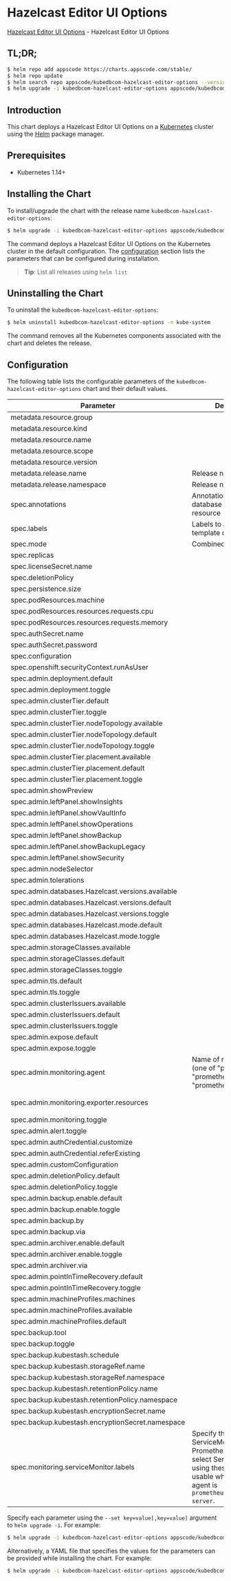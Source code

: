 # Hazelcast Editor UI Options

[Hazelcast Editor UI Options](https://byte.builders) - Hazelcast Editor UI Options

## TL;DR;

```bash
$ helm repo add appscode https://charts.appscode.com/stable/
$ helm repo update
$ helm search repo appscode/kubedbcom-hazelcast-editor-options --version=v0.20.0
$ helm upgrade -i kubedbcom-hazelcast-editor-options appscode/kubedbcom-hazelcast-editor-options -n kube-system --create-namespace --version=v0.20.0
```

## Introduction

This chart deploys a Hazelcast Editor UI Options on a [Kubernetes](http://kubernetes.io) cluster using the [Helm](https://helm.sh) package manager.

## Prerequisites

- Kubernetes 1.14+

## Installing the Chart

To install/upgrade the chart with the release name `kubedbcom-hazelcast-editor-options`:

```bash
$ helm upgrade -i kubedbcom-hazelcast-editor-options appscode/kubedbcom-hazelcast-editor-options -n kube-system --create-namespace --version=v0.20.0
```

The command deploys a Hazelcast Editor UI Options on the Kubernetes cluster in the default configuration. The [configuration](#configuration) section lists the parameters that can be configured during installation.

> **Tip**: List all releases using `helm list`

## Uninstalling the Chart

To uninstall the `kubedbcom-hazelcast-editor-options`:

```bash
$ helm uninstall kubedbcom-hazelcast-editor-options -n kube-system
```

The command removes all the Kubernetes components associated with the chart and deletes the release.

## Configuration

The following table lists the configurable parameters of the `kubedbcom-hazelcast-editor-options` chart and their default values.

|                     Parameter                     |                                                                                Description                                                                                |                                        Default                                        |
|---------------------------------------------------|---------------------------------------------------------------------------------------------------------------------------------------------------------------------------|---------------------------------------------------------------------------------------|
| metadata.resource.group                           |                                                                                                                                                                           | <code>kubedb.com</code>                                                               |
| metadata.resource.kind                            |                                                                                                                                                                           | <code>Hazelcast</code>                                                                |
| metadata.resource.name                            |                                                                                                                                                                           | <code>hazelcasts</code>                                                               |
| metadata.resource.scope                           |                                                                                                                                                                           | <code>Namespaced</code>                                                               |
| metadata.resource.version                         |                                                                                                                                                                           | <code>v1alpha2</code>                                                                 |
| metadata.release.name                             | Release name                                                                                                                                                              | <code>""</code>                                                                       |
| metadata.release.namespace                        | Release namespace                                                                                                                                                         | <code>""</code>                                                                       |
| spec.annotations                                  | Annotations to add to the database custom resource                                                                                                                        | <code>{}</code>                                                                       |
| spec.labels                                       | Labels to add to all the template objects                                                                                                                                 | <code>{}</code>                                                                       |
| spec.mode                                         | Combined, Topology                                                                                                                                                        | <code>Topology</code>                                                                 |
| spec.replicas                                     |                                                                                                                                                                           | <code>3</code>                                                                        |
| spec.licenseSecret.name                           |                                                                                                                                                                           | <code>""</code>                                                                       |
| spec.deletionPolicy                               |                                                                                                                                                                           | <code>WipeOut</code>                                                                  |
| spec.persistence.size                             |                                                                                                                                                                           | <code>2Gi</code>                                                                      |
| spec.podResources.machine                         |                                                                                                                                                                           | <code>""</code>                                                                       |
| spec.podResources.resources.requests.cpu          |                                                                                                                                                                           | <code>500m</code>                                                                     |
| spec.podResources.resources.requests.memory       |                                                                                                                                                                           | <code>1500Mi</code>                                                                   |
| spec.authSecret.name                              |                                                                                                                                                                           | <code>""</code>                                                                       |
| spec.authSecret.password                          |                                                                                                                                                                           | <code>""</code>                                                                       |
| spec.configuration                                |                                                                                                                                                                           | <code>""</code>                                                                       |
| spec.openshift.securityContext.runAsUser          |                                                                                                                                                                           | <code>null</code>                                                                     |
| spec.admin.deployment.default                     |                                                                                                                                                                           | <code>Shared</code>                                                                   |
| spec.admin.deployment.toggle                      |                                                                                                                                                                           | <code>true</code>                                                                     |
| spec.admin.clusterTier.default                    |                                                                                                                                                                           | <code>"GeneralPurpose"</code>                                                         |
| spec.admin.clusterTier.toggle                     |                                                                                                                                                                           | <code>true</code>                                                                     |
| spec.admin.clusterTier.nodeTopology.available     |                                                                                                                                                                           | <code>[]</code>                                                                       |
| spec.admin.clusterTier.nodeTopology.default       |                                                                                                                                                                           | <code>""</code>                                                                       |
| spec.admin.clusterTier.nodeTopology.toggle        |                                                                                                                                                                           | <code>true</code>                                                                     |
| spec.admin.clusterTier.placement.available        |                                                                                                                                                                           | <code>[]</code>                                                                       |
| spec.admin.clusterTier.placement.default          |                                                                                                                                                                           | <code>""</code>                                                                       |
| spec.admin.clusterTier.placement.toggle           |                                                                                                                                                                           | <code>true</code>                                                                     |
| spec.admin.showPreview                            |                                                                                                                                                                           | <code>false</code>                                                                    |
| spec.admin.leftPanel.showInsights                 |                                                                                                                                                                           | <code>true</code>                                                                     |
| spec.admin.leftPanel.showVaultInfo                |                                                                                                                                                                           | <code>true</code>                                                                     |
| spec.admin.leftPanel.showOperations               |                                                                                                                                                                           | <code>true</code>                                                                     |
| spec.admin.leftPanel.showBackup                   |                                                                                                                                                                           | <code>true</code>                                                                     |
| spec.admin.leftPanel.showBackupLegacy             |                                                                                                                                                                           | <code>false</code>                                                                    |
| spec.admin.leftPanel.showSecurity                 |                                                                                                                                                                           | <code>false</code>                                                                    |
| spec.admin.nodeSelector                           |                                                                                                                                                                           | <code>{}</code>                                                                       |
| spec.admin.tolerations                            |                                                                                                                                                                           | <code>[]</code>                                                                       |
| spec.admin.databases.Hazelcast.versions.available |                                                                                                                                                                           | <code>[]</code>                                                                       |
| spec.admin.databases.Hazelcast.versions.default   |                                                                                                                                                                           | <code>""</code>                                                                       |
| spec.admin.databases.Hazelcast.versions.toggle    |                                                                                                                                                                           | <code>true</code>                                                                     |
| spec.admin.databases.Hazelcast.mode.default       |                                                                                                                                                                           | <code>"Replicaset"</code>                                                             |
| spec.admin.databases.Hazelcast.mode.toggle        |                                                                                                                                                                           | <code>true</code>                                                                     |
| spec.admin.storageClasses.available               |                                                                                                                                                                           | <code>[]</code>                                                                       |
| spec.admin.storageClasses.default                 |                                                                                                                                                                           | <code>""</code>                                                                       |
| spec.admin.storageClasses.toggle                  |                                                                                                                                                                           | <code>true</code>                                                                     |
| spec.admin.tls.default                            |                                                                                                                                                                           | <code>false</code>                                                                    |
| spec.admin.tls.toggle                             |                                                                                                                                                                           | <code>true</code>                                                                     |
| spec.admin.clusterIssuers.available               |                                                                                                                                                                           | <code>[]</code>                                                                       |
| spec.admin.clusterIssuers.default                 |                                                                                                                                                                           | <code>""</code>                                                                       |
| spec.admin.clusterIssuers.toggle                  |                                                                                                                                                                           | <code>true</code>                                                                     |
| spec.admin.expose.default                         |                                                                                                                                                                           | <code>false</code>                                                                    |
| spec.admin.expose.toggle                          |                                                                                                                                                                           | <code>true</code>                                                                     |
| spec.admin.monitoring.agent                       | Name of monitoring agent (one of "prometheus.io", "prometheus.io/operator", "prometheus.io/builtin")                                                                      | <code>prometheus.io/operator</code>                                                   |
| spec.admin.monitoring.exporter.resources          |                                                                                                                                                                           | <code>{"limits":{"memory":"256Mi"},"requests":{"cpu":"100m","memory":"128Mi"}}</code> |
| spec.admin.monitoring.toggle                      |                                                                                                                                                                           | <code>true</code>                                                                     |
| spec.admin.alert.toggle                           |                                                                                                                                                                           | <code>true</code>                                                                     |
| spec.admin.authCredential.customize               |                                                                                                                                                                           | <code>true</code>                                                                     |
| spec.admin.authCredential.referExisting           |                                                                                                                                                                           | <code>true</code>                                                                     |
| spec.admin.customConfiguration                    |                                                                                                                                                                           | <code>true</code>                                                                     |
| spec.admin.deletionPolicy.default                 |                                                                                                                                                                           | <code>WipeOut</code>                                                                  |
| spec.admin.deletionPolicy.toggle                  |                                                                                                                                                                           | <code>true</code>                                                                     |
| spec.admin.backup.enable.default                  |                                                                                                                                                                           | <code>true</code>                                                                     |
| spec.admin.backup.enable.toggle                   |                                                                                                                                                                           | <code>true</code>                                                                     |
| spec.admin.backup.by                              |                                                                                                                                                                           | <code>BackupConfiguration</code>                                                      |
| spec.admin.backup.via                             |                                                                                                                                                                           | <code>Restic</code>                                                                   |
| spec.admin.archiver.enable.default                |                                                                                                                                                                           | <code>false</code>                                                                    |
| spec.admin.archiver.enable.toggle                 |                                                                                                                                                                           | <code>true</code>                                                                     |
| spec.admin.archiver.via                           |                                                                                                                                                                           | <code>Restic</code>                                                                   |
| spec.admin.pointInTimeRecovery.default            |                                                                                                                                                                           | <code>false</code>                                                                    |
| spec.admin.pointInTimeRecovery.toggle             |                                                                                                                                                                           | <code>true</code>                                                                     |
| spec.admin.machineProfiles.machines               |                                                                                                                                                                           | <code>[]</code>                                                                       |
| spec.admin.machineProfiles.available              |                                                                                                                                                                           | <code>[]</code>                                                                       |
| spec.admin.machineProfiles.default                |                                                                                                                                                                           | <code>""</code>                                                                       |
| spec.backup.tool                                  |                                                                                                                                                                           | <code>""</code>                                                                       |
| spec.backup.toggle                                |                                                                                                                                                                           | <code>true</code>                                                                     |
| spec.backup.kubestash.schedule                    |                                                                                                                                                                           | <code>""</code>                                                                       |
| spec.backup.kubestash.storageRef.name             |                                                                                                                                                                           | <code>""</code>                                                                       |
| spec.backup.kubestash.storageRef.namespace        |                                                                                                                                                                           | <code>""</code>                                                                       |
| spec.backup.kubestash.retentionPolicy.name        |                                                                                                                                                                           | <code>""</code>                                                                       |
| spec.backup.kubestash.retentionPolicy.namespace   |                                                                                                                                                                           | <code>""</code>                                                                       |
| spec.backup.kubestash.encryptionSecret.name       |                                                                                                                                                                           | <code>""</code>                                                                       |
| spec.backup.kubestash.encryptionSecret.namespace  |                                                                                                                                                                           | <code>""</code>                                                                       |
| spec.monitoring.serviceMonitor.labels             | Specify the labels for ServiceMonitor. Prometheus crd will select ServiceMonitor using these labels. Only usable when monitoring agent is `prometheus.io/webhook server`. | <code>{}</code>                                                                       |


Specify each parameter using the `--set key=value[,key=value]` argument to `helm upgrade -i`. For example:

```bash
$ helm upgrade -i kubedbcom-hazelcast-editor-options appscode/kubedbcom-hazelcast-editor-options -n kube-system --create-namespace --version=v0.20.0 --set metadata.resource.group=kubedb.com
```

Alternatively, a YAML file that specifies the values for the parameters can be provided while
installing the chart. For example:

```bash
$ helm upgrade -i kubedbcom-hazelcast-editor-options appscode/kubedbcom-hazelcast-editor-options -n kube-system --create-namespace --version=v0.20.0 --values values.yaml
```
